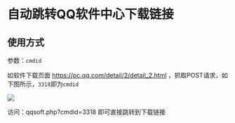 
# 自动跳转QQ软件中心下载链接

## 使用方式

参数：`cmdid`

如软件下载页面 https://pc.qq.com/detail/2/detail_2.html ，抓取POST请求，如下图所示，`3318`即为`cmdid`

![](https://github.com/xrgzs/sdlp/assets/26499123/6de59995-0505-4e57-abb1-c8c8a7363c75)

访问：qqsoft.php?cmdid=3318 即可直接跳转到下载链接
